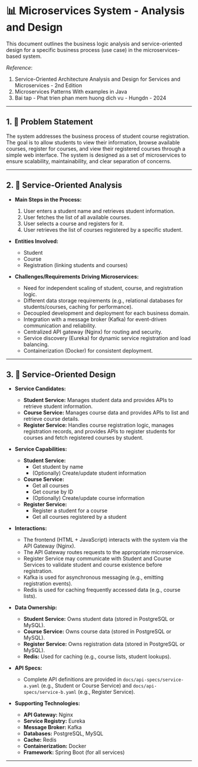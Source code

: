 # 📊 Microservices System - Analysis and Design

This document outlines the business logic analysis and service-oriented design for a specific business process (use case) in the microservices-based system.

*Reference*:
1. Service-Oriented Architecture Analysis and Design for Services and Microservices - 2nd Edition
2. Microservices Patterns With examples in Java
3. Bai tap - Phat trien phan mem huong dich vu - Hungdn - 2024
--- 

## 1. 🎯 Problem Statement

The system addresses the business process of student course registration. The goal is to allow students to view their information, browse available courses, register for courses, and view their registered courses through a simple web interface. The system is designed as a set of microservices to ensure scalability, maintainability, and clear separation of concerns.

---

## 2. 🧩 Service-Oriented Analysis

- **Main Steps in the Process:**
  1. User enters a student name and retrieves student information.
  2. User fetches the list of all available courses.
  3. User selects a course and registers for it.
  4. User retrieves the list of courses registered by a specific student.

- **Entities Involved:**
  - Student
  - Course
  - Registration (linking students and courses)

- **Challenges/Requirements Driving Microservices:**
  - Need for independent scaling of student, course, and registration logic.
  - Different data storage requirements (e.g., relational databases for students/courses, caching for performance).
  - Decoupled development and deployment for each business domain.
  - Integration with a message broker (Kafka) for event-driven communication and reliability.
  - Centralized API gateway (Nginx) for routing and security.
  - Service discovery (Eureka) for dynamic service registration and load balancing.
  - Containerization (Docker) for consistent deployment.

---

## 3. 🔄 Service-Oriented Design

- **Service Candidates:**
  - **Student Service:** Manages student data and provides APIs to retrieve student information.
  - **Course Service:** Manages course data and provides APIs to list and retrieve course details.
  - **Register Service:** Handles course registration logic, manages registration records, and provides APIs to register students for courses and fetch registered courses by student.

- **Service Capabilities:**
  - **Student Service:**
    - Get student by name
    - (Optionally) Create/update student information
  - **Course Service:**
    - Get all courses
    - Get course by ID
    - (Optionally) Create/update course information
  - **Register Service:**
    - Register a student for a course
    - Get all courses registered by a student

- **Interactions:**
  - The frontend (HTML + JavaScript) interacts with the system via the API Gateway (Nginx).
  - The API Gateway routes requests to the appropriate microservice.
  - Register Service may communicate with Student and Course Services to validate student and course existence before registration.
  - Kafka is used for asynchronous messaging (e.g., emitting registration events).
  - Redis is used for caching frequently accessed data (e.g., course lists).

- **Data Ownership:**
  - **Student Service:** Owns student data (stored in PostgreSQL or MySQL).
  - **Course Service:** Owns course data (stored in PostgreSQL or MySQL).
  - **Register Service:** Owns registration data (stored in PostgreSQL or MySQL).
  - **Redis:** Used for caching (e.g., course lists, student lookups).

- **API Specs:**
  - Complete API definitions are provided in `docs/api-specs/service-a.yaml` (e.g., Student or Course Service) and `docs/api-specs/service-b.yaml` (e.g., Register Service).

- **Supporting Technologies:**
  - **API Gateway:** Nginx
  - **Service Registry:** Eureka
  - **Message Broker:** Kafka
  - **Databases:** PostgreSQL, MySQL
  - **Cache:** Redis
  - **Containerization:** Docker
  - **Framework:** Spring Boot (for all services)

---